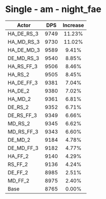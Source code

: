# Single - am - night_fae
| Actor | DPS | Increase |
|---|:---:|:---:|
|HA_DE_RS_3|9749|11.23%|
|HA_MD_RS_3|9730|11.02%|
|HA_DE_MD_3|9589|9.41%|
|DE_MD_RS_3|9540|8.85%|
|HA_RS_FF_3|9506|8.46%|
|HA_RS_2|9505|8.45%|
|HA_DE_FF_3|9381|7.04%|
|HA_DE_2|9380|7.02%|
|HA_MD_2|9361|6.81%|
|DE_RS_2|9352|6.71%|
|DE_RS_FF_3|9349|6.66%|
|MD_RS_2|9345|6.62%|
|MD_RS_FF_3|9343|6.60%|
|DE_MD_2|9184|4.78%|
|DE_MD_FF_3|9182|4.77%|
|HA_FF_2|9140|4.29%|
|RS_FF_2|9136|4.24%|
|DE_FF_2|8985|2.51%|
|MD_FF_2|8975|2.40%|
|Base|8765|0.00%|
